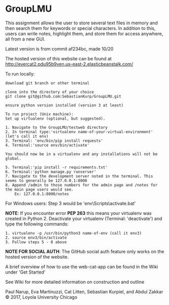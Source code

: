 # GroupLMU

This assignment allows the user to store several text files in memory and then search them for keywords or special characters.  In addition to this, users can write notes, highlight them, and store them for access anywhere, all from a new GUI.

Latest version is from commit af234bc, made 10/20

The hosted version of this website can be found at http://evercat2.pdu95b9ven.us-east-2.elasticbeanstalk.com/

To run locally:

    download git branch or other terminal

    clone into the directory of your choice
    git clone git@github.com:SebastianKurp/GroupLMU.git

    ensure python version installed (version 3 at least)

    To run project (Unix machine): 
    Set up virtualenv (optional, but suggested).
	
	1. Navigate to the GroupLMU/testweb directory
	2. In terminal type:'virtualenv name-of-your-virtual-environment' (let's call it env)
	3. Terminal: 'env/bin/pip install requests'
	4. Terminal:'source env/bin/activate'
	
	You should now be in a virtualenv and any installations will not be global.
	
	5. Terminal:'pip install -r requirements.txt'
	6. Terminal:'python manage.py runserver'
	7. Navigate to the development server noted in the terminal. This seems to generally be 127.0.0.1:8000
	8. Append /admin to those numbers for the admin page and /notes for the main page users would see. 
		Ex: 127.0.0.1:8000/notes
		
For Windows users: Step 3 would be 'env\Scripts\activate.bat'

**NOTE**: If you encounter error **PEP 263** this means your virtualenv was created in Python 2. Deactivate your virtualenv (Terminal: 'deactivate') and type the following commands:

	1. virtualenv -p /usr/bin/python3 name-of-env (call it env3)
	2. source env3/bin/activate
	3. Follow steps 5 - 8 above

**NOTE FOR SOCIAL AUTH**: The GitHub social auth feature only works on the hosted version of the website.

A brief overview of how to use the web-cat-app can be found in the Wiki under 'Get Started'

See Wiki for more detailed information on construction and outline

Paul Narup, Eva Martinuzzi, Cat Litten, Sebastian Kurpiel, and Abdul Zakkar © 2017, Loyola University Chicago
